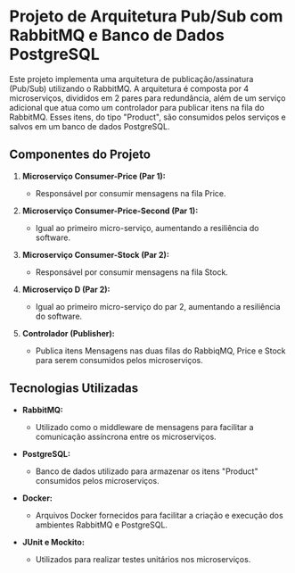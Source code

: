 # Projeto de Arquitetura Pub/Sub com RabbitMQ e Banco de Dados PostgreSQL

Este projeto implementa uma arquitetura de publicação/assinatura (Pub/Sub) utilizando o RabbitMQ. A arquitetura é composta por 4 microserviços, divididos em 2 pares para redundância, além de um serviço adicional que atua como um controlador para publicar itens na fila do RabbitMQ. Esses itens, do tipo "Product", são consumidos pelos serviços e salvos em um banco de dados PostgreSQL.

## Componentes do Projeto

1. **Microserviço Consumer-Price (Par 1):**
   - Responsável por consumir mensagens na fila Price.

2. **Microserviço Consumer-Price-Second (Par 1):**
   - Igual ao primeiro micro-serviço, aumentando a resiliência do software.

3. **Microserviço Consumer-Stock (Par 2):**
   - Responsável por consumir mensagens na fila Stock.

4. **Microserviço D (Par 2):**
   - Igual ao primeiro micro-serviço do par 2, aumentando a resiliência do software.

5. **Controlador (Publisher):**
   - Publica itens Mensagens nas duas filas do RabbiqMQ, Price e Stock para serem consumidos pelos microserviços.

## Tecnologias Utilizadas

- **RabbitMQ:**
  - Utilizado como o middleware de mensagens para facilitar a comunicação assíncrona entre os microserviços.

- **PostgreSQL:**
  - Banco de dados utilizado para armazenar os itens "Product" consumidos pelos microserviços.

- **Docker:**
  - Arquivos Docker fornecidos para facilitar a criação e execução dos ambientes RabbitMQ e PostgreSQL.

- **JUnit e Mockito:**
  - Utilizados para realizar testes unitários nos microserviços.


